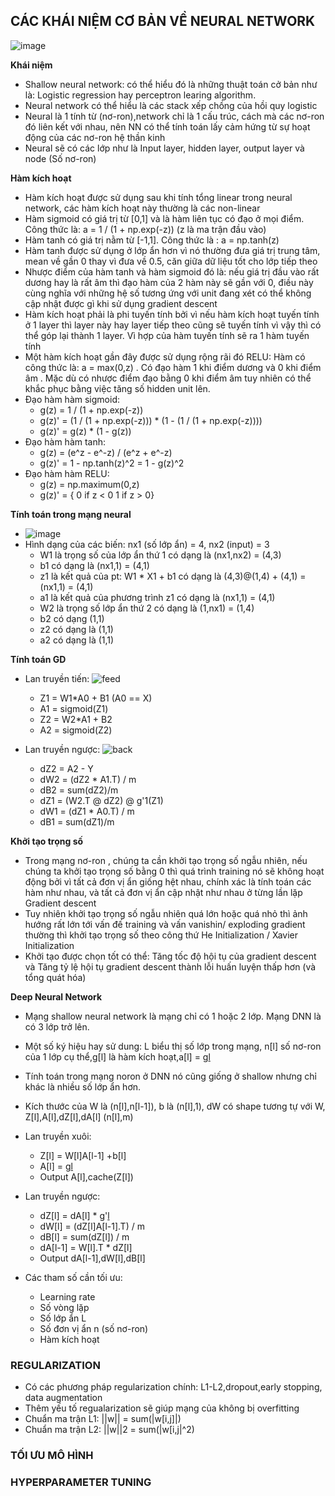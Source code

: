 ## CÁC KHÁI NIỆM CƠ BẢN VỀ NEURAL NETWORK

   ![image](https://user-images.githubusercontent.com/72034584/146119536-5084a1e4-56b0-4863-9650-877b8cf00fb3.png)
   
**Khái niệm**
- Shallow neural network: có thể hiểu đó là những thuật toán cở bản như là: Logistic regression hay perceptron learing algorithm. 
- Neural network có thể hiểu là các stack xếp chồng của hồi quy logistic
- Neural là 1 tính từ (nơ-ron),network chỉ là 1 cấu trúc, cách mà các nơ-ron đó liên kết với nhau, nên NN có thể tính toán lấy cảm hứng từ sự hoạt động của các nơ-ron hệ thần kinh
- Neural sẽ có các lớp như là Input layer, hidden layer, output layer và node (Số nơ-ron)

**Hàm kích hoạt**

- Hàm kích hoạt được sử dụng sau khi tính tổng linear trong neural network, các hàm kích hoạt này thường là các non-linear
- Hàm sigmoid có giá trị từ [0,1] và là hàm liên tục có đạo ở mọi điểm. Công thức là: a = 1 / (1 + np.exp(-z)) (z là ma trận đầu vào)
- Hàm tanh có giá trị nằm từ [-1,1]. Công thức là : a = np.tanh(z) 
- Hàm tanh được sử dụng ở lớp ẩn hơn vì nó thường đưa giá trị trung tâm, mean về gần 0 thay vì đưa về 0.5, căn giữa dữ liệu tốt cho lớp tiếp theo 
- Nhược điểm của hàm tanh và hàm sigmoid đó là: nếu giá trị đầu vào rất dương hay là rất âm thì đạo hàm của 2 hàm này sẽ gần với 0, điều này cùng nghĩa với những hệ số tương ứng với unit đang xét có thể không cập nhật được gì khi sử dụng gradient descent 
- Hàm kích hoạt phải là phi tuyến tính bởi vì nếu hàm kích hoạt tuyến tính ở 1 layer thì layer này hay layer tiếp theo cũng sẽ tuyến tính vì vậy thì có thể góp lại thành 1 layer. Vì hợp của hàm tuyến tính sẽ ra 1 hàm tuyến tính 
- Một hàm kích hoạt gần đây được sử dụng rộng rãi đó RELU: Hàm có công thức là: a = max(0,z) . Có đạo hàm 1 khi điểm dương và 0 khi điểm âm . Mặc dù có nhược điểm đạo bằng 0 khi điểm âm tuy nhiên có thể khắc phục bằng việc tăng số hidden unit lên.
- Đạo hàm hàm sigmoid: 
  - g(z) = 1 / (1 + np.exp(-z))
  - g(z)' = (1 / (1 + np.exp(-z))) * (1 - (1 / (1 + np.exp(-z))))
  - g(z)' = g(z) * (1 - g(z))
- Đạo hàm hàm tanh: 
  - g(z) = (e^z - e^-z) / (e^z + e^-z)
  - g(z)' =  1 - np.tanh(z)^2 = 1 - g(z)^2
- Đạo hàm hàm RELU: 
  -   g(z) = np.maximum(0,z)
  -   g(z)' = { 0 if z < 0 
               1 if z > 0}
 
**Tính toán trong mạng neural**
- ![image](https://user-images.githubusercontent.com/72034584/147097722-2c13a579-6a1c-43c7-aed5-eb0d24529fe7.png)
- Hình dạng của các biến: nx1 (số lớp ẩn) = 4, nx2 (input) = 3
  - W1 là trọng số của lớp ẩn thứ 1 có dạng là (nx1,nx2) = (4,3)
  - b1 có dạng là (nx1,1) = (4,1)
  - z1 là kết quả của pt: W1 * X1 + b1 có dạng là (4,3)@(1,4) + (4,1) = (nx1,1) = (4,1)
  - a1 là kết quả của phương trình z1 có dạng là (nx1,1) = (4,1)
  - W2 là trọng số lớp ẩn thứ 2 có dạng là (1,nx1) = (1,4)
  - b2 có dạng (1,1)
  - z2 có dạng là (1,1)
  - a2 có dạng là (1,1)

**Tính toán GD**

- Lan truyền tiến:     ![feed](https://user-images.githubusercontent.com/72034584/147099578-6f048e90-49ea-4255-9a52-2915b4c28ff7.jpg)

   - Z1 = W1*A0 + B1 (A0 == X)
   - A1 = sigmoid(Z1)
   - Z2 = W2*A1 + B2
   - A2 = sigmoid(Z2)
- Lan truyền ngược:    ![back](https://user-images.githubusercontent.com/72034584/147099595-2326bf81-c909-4429-a8d3-1cf3df4bdede.jpg)

   - dZ2 = A2 - Y
   - dW2 =  (dZ2 * A1.T) / m
   - dB2 = sum(dZ2)/m
   - dZ1 = (W2.T @ dZ2) @ g'1(Z1)
   - dW1 = (dZ1 * A0.T) / m
   - dB1 = sum(dZ1)/m

**Khởi tạo trọng số**

- Trong mạng nơ-ron , chúng ta cần khởi tạo trọng số ngẫu nhiên, nếu chúng ta khởi tạo trọng số bằng 0 thì quá trình training nó sẽ không hoạt động bởi vì tất cả đơn vị ẩn giống hệt nhau, chính xác là tính toán các hàm như nhau, và tất cả đơn vị ẩn cập nhật như nhau ở từng lần lặp Gradient descent
- Tuy nhiên khởi tạo trọng số ngẫu nhiên quá lớn hoặc quá nhỏ thì ảnh hướng rất lớn tới vấn đế training và vấn vanishin/ exploding gradient thường thì khởi tạo trọng số theo công thứ He Initialization / Xavier Initialization 
- Khởi tạo được chọn tốt có thể: Tăng tốc độ hội tụ của gradient descent và Tăng tỷ lệ hội tụ gradient descent thành lỗi huấn luyện thấp hơn (và tổng quát hóa)


**Deep Neural Network**
- Mạng shallow neural network là mạng chỉ có 1 hoặc 2 lớp. Mạng DNN là có 3 lớp trở lên.
- Một số ký hiệu hay sử dung: L biểu thị số lớp trong mạng, n[l] số nơ-ron của 1 lớp cụ thể,g[l] là hàm kích hoạt,a[l] = g[l](z[l]) 
- Tính toán trong mạng noron ở DNN nó cũng giống ở shallow nhưng chỉ khác là nhiều số lớp ẩn hơn.
- Kích thước của W là (n[l],n[l-1]), b là (n[l],1), dW có shape tương tự với W, Z[l],A[l],dZ[l],dA[l] (n[l],m)
- Lan truyền xuôi:
   - Z[l] = W[l]A[l-1] +b[l]
   - A[l] = g[l](Z[l])
   - Output A[l],cache(Z[l])
- Lan truyền ngược:
   -  dZ[l]  = dA[l] * g'[l](Z[l])
   -  dW[l] = (dZ[l]A[l-1].T) / m
   -  dB[l] = sum(dZ[l]) / m
   -  dA[l-1] = W[l].T * dZ[l]
   -  Output dA[l-1],dW[l],dB[l]

- Các tham số cần tối ưu:
   - Learning rate
   - Số vòng lặp
   - Số lớp ẩn L
   - Số đơn vị ẩn n (số nơ-ron)
   - Hàm kích hoạt 

### REGULARIZATION
- Có các phương pháp regularization chính: L1-L2,dropout,early stopping, data augmentation
- Thêm yếu tố regualarization sẽ giúp mạng của không bị overfitting
- Chuẩn ma trận L1: ||w|| = sum(|w[i,j]|)
- Chuẩn ma trận L2: ||w||2 = sum(|w[i,j|^2)

### TỐI ƯU MÔ HÌNH
### HYPERPARAMETER TUNING
